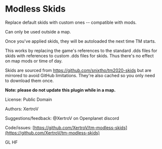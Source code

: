 # Modless Skids

Replace default skids with custom ones -- compatible with mods.

Can only be used outside a map.

Once you've applied skids, they will be autoloaded the next time TM starts.

This works by replacing the game's references to the standard .dds files for skids with references to custom .dds files for skids.
Thus there's no effect on map mods or time of day.

Skids are sourced from <https://github.com/snixtho/tm2020-skids> but are mirrored to avoid GitHub limitations.
They're also cached so you only need to download them once.

**Note: please do not update this plugin while in a map.**

License: Public Domain

Authors: XertroV

Suggestions/feedback: @XertroV on Openplanet discord

Code/issues: [https://github.com/XertroV/tm-modless-skids](https://github.com/XertroV/tm-modless-skids)

GL HF
